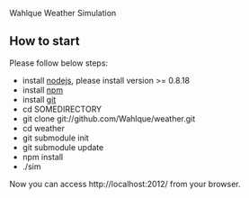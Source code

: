 Wahlque Weather Simulation

## How to start

Please follow below steps:

 * install [nodejs](http://nodejs.org), please install version >= 0.8.18
 * install [npm](http://npmjs.org)
 * install [git](http://git-scm.com/download)
 * cd SOMEDIRECTORY
 * git clone git://github.com/Wahlque/weather.git
 * cd weather
 * git submodule init
 * git submodule update
 * npm install
 * ./sim

Now you can access http://localhost:2012/ from your browser.

